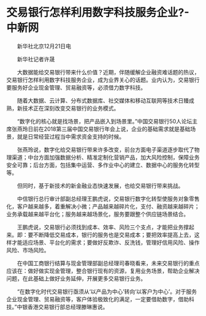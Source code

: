 # 交易银行怎样利用数字科技服务企业?-中新网

　　新华社北京12月21日电

　　新华社记者许晟

　　大数据能给交易银行带来什么价值？近期，伴随缓解企业融资难话题的热议，交易银行怎样利用数字科技服务企业，成为业界关心的话题。业内认为，交易银行要服务好企业现金管理、贸易融资等，必须借力数字科技。

　　随着大数据、云计算、分布式数据库、社交媒体和移动互联网等技术日臻成熟，新技术正在深刻改变交易银行的业务模式。

　　“数字化的核心就是找场景，把产品嵌入到场景里。”中国交易银行50人论坛主席张燕玲日前在2018第三届中国交易银行年会上说，企业的基础需求就是基础场景，就是日常经营过程当中需求资金支持的时候。

　　张燕玲说，数字化给交易银行带来许多改变，前台方面电子渠道逐步取代了物理渠道；中台方面加强数据分析、精准定制化营销产品，加大风险控制，保障业务安全可靠；后台方面，包括集中运营、多作业中心的建立、数据中心的服务化转型等。

　　但同时，基于新技术的新金融业态快速发展，也给交易银行带来挑战。

　　中信银行总行审计部副总经理王鹏虎说，交易银行数字化转型使服务对象零售化，客户越来越多，着重解决小微；产品越来越碎片化，支付、融资越来越碎片；业务承载越来越平台化；服务越来越场景化，服务要跟整个供应链场景结合。

　　王鹏虎说，交易银行必须找到成本、效率、风险三个支点，才能把业务撑起来。即：要不断降低交易成本，银行的服务也是交易成本；要把效率提高上去，这样才能适应场景、平台化的需求；要做好反欺诈、反洗钱，管理好信用风险、操作风险、市场风险。

　　在中国工商银行结算与现金管理部副总经理司春晓看来，未来交易银行的重点应该在：做好做实现金管理，整合银行现有的资源，复用业务场景，帮助企业解决问题，在此基础上做好业务延伸，开展更多交易银行业务。

　　“在数字化时代交易银行亟须从‘以产品为中心’转向‘以客户为中心’。对于服务企业现金管理、贸易融资等，客户体验极致化的满足，一定要借助数字，借助科技。”中银香港交易银行部总经理滕琳惠说。
